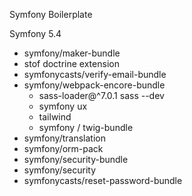 Symfony Boilerplate  
  
Symfony 5.4  
- symfony/maker-bundle
- stof doctrine extension  
- symfonycasts/verify-email-bundle
- symfony/webpack-encore-bundle
  -  sass-loader@^7.0.1 sass --dev
  - symfony ux
  - tailwind
  - symfony / twig-bundle
- symfony/translation
- symfony/orm-pack
- symfony/security-bundle
- symfony/security
- symfonycasts/reset-password-bundle
